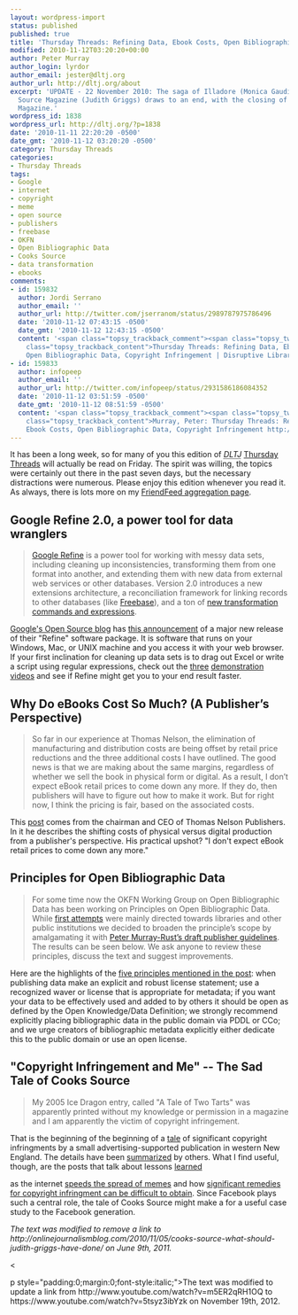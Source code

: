 ```yaml
---
layout: wordpress-import
status: published
published: true
title: 'Thursday Threads: Refining Data, Ebook Costs, Open Bibliographic Data, Copyright Infringement'
modified: 2010-11-12T03:20:20+00:00
author: Peter Murray
author_login: lyrdor
author_email: jester@dltj.org
author_url: http://dltj.org/about
excerpt: 'UPDATE - 22 November 2010: The saga of Illadore (Monica Gaudio) and Cooks
  Source Magazine (Judith Griggs) draws to an end, with the closing of Cooks Source
  Magazine.'
wordpress_id: 1838
wordpress_url: http://dltj.org/?p=1838
date: '2010-11-11 22:20:20 -0500'
date_gmt: '2010-11-12 03:20:20 -0500'
category: Thursday Threads
categories:
- Thursday Threads
tags:
- Google
- internet
- copyright
- meme
- open source
- publishers
- freebase
- OKFN
- Open Bibliographic Data
- Cooks Source
- data transformation
- ebooks
comments:
- id: 159832
  author: Jordi Serrano
  author_email: ''
  author_url: http://twitter.com/jserranom/status/2989787975786496
  date: '2010-11-12 07:43:15 -0500'
  date_gmt: '2010-11-12 12:43:15 -0500'
  content: '<span class="topsy_trackback_comment"><span class="topsy_twitter_username"><span
    class="topsy_trackback_content">Thursday Threads: Refining Data, Ebook Costs,
    Open Bibliographic Data, Copyright Infringement | Disruptive Library Tech..http://t.co/vo5bczI</span></span>'
- id: 159833
  author: infopeep
  author_email: ''
  author_url: http://twitter.com/infopeep/status/2931586186084352
  date: '2010-11-12 03:51:59 -0500'
  date_gmt: '2010-11-12 08:51:59 -0500'
  content: '<span class="topsy_trackback_comment"><span class="topsy_twitter_username"><span
    class="topsy_trackback_content">Murray, Peter: Thursday Threads: Refining Data,
    Ebook Costs, Open Bibliographic Data, Copyright Infringement http://bit.ly/aImdMC</span></span>'
---
```

<p>It has been a long week, so for many of you this edition of <i><acronym title="Disruptive Library Technology Jester">DLTJ</acronym></i> <a href="/category/thursday-threads/">Thursday Threads</a> will actually be read on Friday.  The spirit was willing, the topics were certainly out there in the past seven days, but the necessary distractions were numerous.  Please enjoy this edition whenever you read it.  As always, there is lots more on my <a href="http://friendfeed.com/dltj/" title="Peter Murray - FriendFeed">FriendFeed aggregation page</a>.</p>
<h2>Google Refine 2.0, a power tool for data wranglers</h2>
<blockquote><p><a href="http://code.google.com/p/google-refine/" title="google-refine - Project Hosting on Google Code">Google Refine</a> is a power tool for working with messy data sets, including cleaning up inconsistencies, transforming them from one format into another, and extending them with new data from external web services or other databases.  Version 2.0 introduces a new extensions architecture, a reconciliation framework for linking records to other databases (like <a href="http://www.freebase.com/" title="Freebase homepage">Freebase</a>), and a ton of <a href="http://code.google.com/p/google-refine/wiki/ChangesFor2p0" title="google-refine - Change list for version 2.0">new transformation commands and expressions</a>.</p></blockquote>
<p><a href="http://google-opensource.blogspot.com/" title="Google Open Source Blog">Google's Open Source blog</a> has <a href="http://google-opensource.blogspot.com/2010/11/announcing-google-refine-20-power-tool.html" title="Announcing Google Refine 2.0, a power tool for data wranglers - Google Open Source Blog">this announcement</a> of a major new release of their "Refine" software package.  It is software that runs on your Windows, Mac, or UNIX machine and you access it with your web browser.  If your first inclination for cleaning up data sets is to drag out Excel or write a script using regular expressions, check out the <a href="http://www.youtube.com/watch?v=yNccGtn3Wb0" title="Google Refine 2.0 - Introduction (1 of 3) - Youtube">three</a> <a href="http://www.youtube.com/watch?v=45EnWK-fE9k" title="Google Refine 2.0 - Data Transformation (2 of 3) - YouTube">demonstration</a> <a href="https://www.youtube.com/watch?v=5tsyz3ibYzk" title="Google Refine 2.0 - Data Augmentation (3 of 3) - YouTube">videos</a> and see if Refine might get you to your end result faster.</p>
<h2>Why Do eBooks Cost So Much? (A Publisher&rsquo;s Perspective)</h2>
<blockquote><p>So far in our experience at Thomas Nelson, the elimination of manufacturing and distribution costs are being offset by retail price reductions and the three additional costs I have outlined. The good news is that we are making about the same margins, regardless of whether we sell the book in physical form or digital. As a result, I don&rsquo;t expect eBook retail prices to come down any more. If they do, then publishers will have to figure out how to make it work. But for right now, I think the pricing is fair, based on the associated costs.</p></blockquote>
<p>This <a href="http://michaelhyatt.com/why-do-ebooks-cost-so-much.html" title="Why Do eBooks Cost So Much? (A Publisher&rsquo;s Perspective)">post</a> comes from the chairman and CEO of Thomas Nelson Publishers.  In it he describes the shifting costs of physical versus digital production from a publisher's perspective. His practical upshot? "I don't expect eBook retail prices to come down any more."</p>
<h2>Principles for Open Bibliographic Data</h2>
<blockquote><p>For some time now the OKFN Working Group on Open Bibliographic Data has been working on Principles on Open Bibliographic Data. While <a href="http://web.archive.org/web/20120306194521/http://okfnpad.org/openbibliography-principles" title="EtherPad: openbibliography-principles">first attempts</a> were mainly directed towards libraries and other public institutions we decided to broaden the principle&rsquo;s scope by amalgamating it with <a href="http://lists.okfn.org/pipermail/open-bibliography/2010-October/000471.html" title="[open-bibliography] Tomorrow: 4th Virtual Meeting">Peter Murray-Rust&rsquo;s draft publisher guidelines</a>. The results can be seen below. We ask anyone to review these principles, discuss the text and suggest improvements.</p></blockquote>
<p>Here are the highlights of the <a href="http://openbiblio.net/2010/10/15/principles-for-open-bibliographic-data/" title="Principles for Open Bibliographic Data | Open Biblio (graphic) Projects">five principles mentioned in the post</a>: when publishing data make an explicit and robust license statement; use a recognized waver or license that is appropriate for metadata; if you want your data to be effectively used and added to by others it should be open as defined by the Open Knowledge/Data Definition; we strongly recommend explicitly placing bibliographic data in the public domain via PDDL or CCo; and we urge creators of bibliographic metadata explicitly either dedicate this to the public domain or use an open license.</p>
<h2>"Copyright Infringement and Me" -- The Sad Tale of Cooks Source</h2>
<blockquote><p>My 2005 Ice Dragon entry, called "A Tale of Two Tarts" was apparently printed without my knowledge or permission in a magazine and I am apparently the victim of copyright infringement.</p></blockquote>
<p>That is the beginning of the beginning of a <a href="http://illadore.livejournal.com/30674.html" title="Copyright Infringement and Me | Illadore's House o Crack">tale</a> of significant copyright infringments by a small advertising-supported publication in western New England.  The details have been <a href="http://www.edrants.com/the-cooks-source-scandal-how-a-magazine-profits-on-theft/" title="The Cooks Source Scandal: How a Magazine Profits on Theft">summarized</a> by others.  What I find useful, though, are the posts that talk about <span class="removed_link" title="http://onlinejournalismblog.com/2010/11/05/cooks-source-what-should-judith-griggs-have-done/">lessons</span> <a href="
<p>UPDATE - 22 November 2010: The saga of Illadore (Monica Gaudio) and Cooks Source Magazine (Judith Griggs) draws to an end, with the closing of Cooks Source Magazine.</p>
<p>UPDATE - 22 November 2010: The saga of Illadore (Monica Gaudio) and Cooks Source Magazine (Judith Griggs) draws to an end, with the closing of Cooks Source Magazine.<br />
http://storify.com/kegill/cooks-source-magazine-ignites-copyright-firestorm" title="Cooks Source Magazine Ignites Copyright Firestorm - storify.com">learned</p>
<p></a> as the internet <a href="http://meyerweb.com/eric/thoughts/2010/11/05/memetic-epidemiology/" title="Memetic Epidemiology | Eric's Archived Thoughts">speeds the spread of memes</a> and how <a href="http://laboratorium.net/archive/2010/11/05/cooks_sources_source" title="Cooks Source's Source | The Laboratorium">significant remedies for copyright infringment can be difficult to obtain</a>.  Since Facebook plays such a central role, the tale of Cooks Source might make a for a useful case study to the Facebook generation.</p>
<p style="padding:0;margin:0;font-style:italic;" class="removed_link">The text was modified to remove a link to http://onlinejournalismblog.com/2010/11/05/cooks-source-what-should-judith-griggs-have-done/ on June 9th, 2011.</p>
<p><</p>
<p>p style="padding:0;margin:0;font-style:italic;">The text was modified to update a link from http://www.youtube.com/watch?v=m5ER2qRH1OQ to https://www.youtube.com/watch?v=5tsyz3ibYzk on November 19th, 2012.</p>
